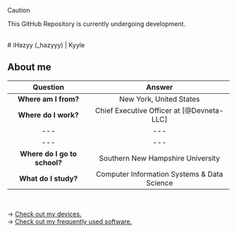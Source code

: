 > [!CAUTION]
> This GitHub Repository is currently undergoing development.

<br>
# iHazyy (_hazyyy) | Kyyle

## About me
| Question                      | Answer                                           |
| :---------------------------: | :----------------------------------------------: |
| **Where am I from?**              | New York, United States                          |
| **Where do I work?**              | Chief Executive Officer at [@Devneta-LLC]        |
| ---                           | ---                                              |
| ---                           | ---                                              |
| **Where do I go to school?**     | Southern New Hampshire University                |
| **What do I study?**              | Computer Information Systems & Data Science      |



<br>

→ [Check out my devices.](https://github.com/iHazyy/Hazy/blob/master/Tech/devices.md) <br />
→ [Check out my frequently used software.](https://github.com/iHazyy/Hazy/blob/master/Tech/software.md)
